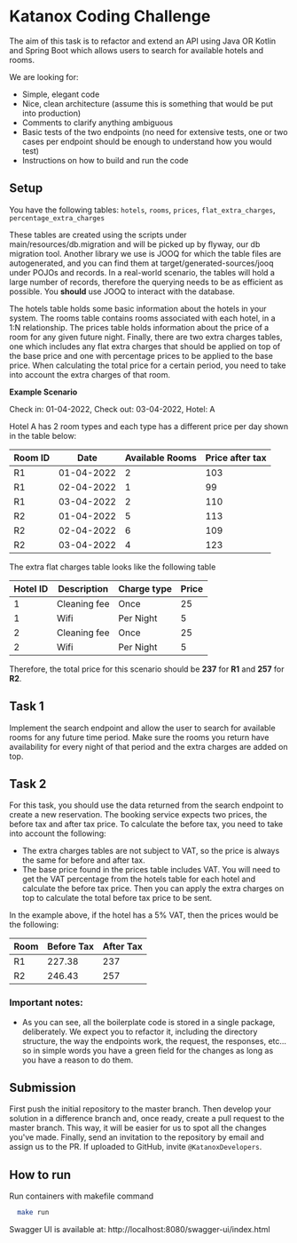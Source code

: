 # Katanox Coding Challenge

The aim of this task is to refactor and extend an API using Java OR Kotlin and Spring Boot which allows users to search for
available hotels and rooms.

We are looking for:

- Simple, elegant code
- Nice, clean architecture (assume this is something that would be put into production)
- Comments to clarify anything ambiguous
- Basic tests of the two endpoints (no need for extensive tests, one or two cases per endpoint should be enough to understand how you would test)
- Instructions on how to build and run the code

## Setup

You have the following tables: `hotels`, `rooms`, `prices`, `flat_extra_charges`, `percentage_extra_charges`

These tables are created using the scripts under main/resources/db.migration and will be picked up by flyway, our db migration tool. Another library we use is JOOQ for which the table files are autogenerated, and you can find them at
target/generated-sources/jooq under POJOs and records. In a real-world scenario, the tables will hold a large number of records, therefore the querying needs to be as efficient as possible. You **should** use JOOQ to interact with the database.

The hotels table holds some basic information about the hotels in your system. The rooms table contains rooms
associated with each hotel, in a 1:N relationship. The prices table holds information about the price of a room for any
given future night. Finally, there are two extra charges tables, one which includes any flat extra charges that should be
applied on top of the base price and one with percentage prices to be applied to the base price. When calculating the
total price for a certain period, you need to take into account the extra charges of that room.

**Example Scenario**

Check in: 01-04-2022, Check out: 03-04-2022, Hotel: A

Hotel A has 2 room types and each type has a different price per day shown in the table below:

| **Room ID** | **Date**   | **Available Rooms** | **Price after tax** |
| ----------- | ---------- | ------------------- | ------------------- |
| R1          | 01-04-2022 | 2                   | 103                 |
| R1          | 02-04-2022 | 1                   | 99                  |
| R1          | 03-04-2022 | 2                   | 110                 |
| R2          | 01-04-2022 | 5                   | 113                 |
| R2          | 02-04-2022 | 6                   | 109                 |
| R2          | 03-04-2022 | 4                   | 123                 |

The extra flat charges table looks like the following table

| Hotel ID | Description  | Charge type | Price |
| -------- | ------------ | ----------- | ----- |
| 1        | Cleaning fee | Once        | 25    |
| 1        | Wifi         | Per Night   | 5     |
| 2        | Cleaning fee | Once        | 25    |
| 2        | Wifi         | Per Night   | 5     |

Therefore, the total price for this scenario should be **237** for **R1** and **257** for **R2**.

## Task 1

Implement the search endpoint and allow the user to search for available rooms for any future time period. Make sure the
rooms you return have availability for every night of that period and the extra charges are added on top.

## Task 2

For this task, you should use the data returned from the search endpoint to create a new reservation. The booking
service expects two prices, the before tax and after tax price. To calculate the before tax, you need to take into
account the following:

- The extra charges tables are not subject to VAT, so the price is always the same for before and after tax.
- The base price found in the prices table includes VAT. You will need to get the VAT percentage from the hotels table for each
  hotel and calculate the before tax price. Then you can apply the extra charges on top to calculate the total before tax
  price to be sent.

In the example above, if the hotel has a 5% VAT, then the prices would be the following:

| Room | Before Tax | After Tax |
| ---- | ---------- | --------- |
| R1   | 227.38     | 237       |
| R2   | 246.43     | 257       |

### Important notes:

- As you can see, all the boilerplate code is stored in a single package, deliberately. We expect you to refactor it,
  including the directory structure, the way the endpoints work, the request, the responses, etc... so in simple words you
  have a green field for the changes as long as you have a reason to do them.

## Submission

First push the initial repository to the master branch. Then develop your solution in a difference branch and, once ready,
create a pull request to the master branch. This way, it will be easier for us to spot all the changes you've made.
Finally, send an invitation to the repository by email and assign us to the PR.
If uploaded to GitHub, invite `@KatanoxDevelopers`.

## How to run
Run containers with makefile command
```sh
  make run
```
Swagger UI is available at:
http://localhost:8080/swagger-ui/index.html
